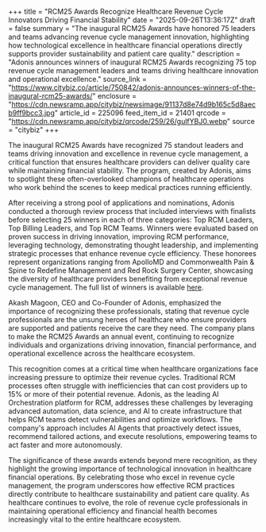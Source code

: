 +++
title = "RCM25 Awards Recognize Healthcare Revenue Cycle Innovators Driving Financial Stability"
date = "2025-09-26T13:36:17Z"
draft = false
summary = "The inaugural RCM25 Awards have honored 75 leaders and teams advancing revenue cycle management innovation, highlighting how technological excellence in healthcare financial operations directly supports provider sustainability and patient care quality."
description = "Adonis announces winners of inaugural RCM25 Awards recognizing 75 top revenue cycle management leaders and teams driving healthcare innovation and operational excellence."
source_link = "https://www.citybiz.co/article/750842/adonis-announces-winners-of-the-inaugural-rcm25-awards/"
enclosure = "https://cdn.newsramp.app/citybiz/newsimage/91137d8e74d9b165c5d8aecb9ff9bcc3.jpg"
article_id = 225096
feed_item_id = 21401
qrcode = "https://cdn.newsramp.app/citybiz/qrcode/259/26/gulfYBJ0.webp"
source = "citybiz"
+++

<p>The inaugural RCM25 Awards have recognized 75 standout leaders and teams driving innovation and excellence in revenue cycle management, a critical function that ensures healthcare providers can deliver quality care while maintaining financial stability. The program, created by Adonis, aims to spotlight these often-overlooked champions of healthcare operations who work behind the scenes to keep medical practices running efficiently.</p><p>After receiving a strong pool of applications and nominations, Adonis conducted a thorough review process that included interviews with finalists before selecting 25 winners in each of three categories: Top RCM Leaders, Top Billing Leaders, and Top RCM Teams. Winners were evaluated based on proven success in driving innovation, improving RCM performance, leveraging technology, demonstrating thought leadership, and implementing strategic processes that enhance revenue cycle efficiency. These honorees represent organizations ranging from ApolloMD and Commonwealth Pain & Spine to Redefine Management and Red Rock Surgery Center, showcasing the diversity of healthcare providers benefiting from exceptional revenue cycle management. The full list of winners is available <a href="https://www.adonis.com/rcm25-winners" rel="nofollow" target="_blank">here</a>.</p><p>Akash Magoon, CEO and Co-Founder of Adonis, emphasized the importance of recognizing these professionals, stating that revenue cycle professionals are the unsung heroes of healthcare who ensure providers are supported and patients receive the care they need. The company plans to make the RCM25 Awards an annual event, continuing to recognize individuals and organizations driving innovation, financial performance, and operational excellence across the healthcare ecosystem.</p><p>This recognition comes at a critical time when healthcare organizations face increasing pressure to optimize their revenue cycles. Traditional RCM processes often struggle with inefficiencies that can cost providers up to 15% or more of their potential revenue. Adonis, as the leading AI Orchestration platform for RCM, addresses these challenges by leveraging advanced automation, data science, and AI to create infrastructure that helps RCM teams detect vulnerabilities and optimize workflows. The company's approach includes AI Agents that proactively detect issues, recommend tailored actions, and execute resolutions, empowering teams to act faster and more autonomously.</p><p>The significance of these awards extends beyond mere recognition, as they highlight the growing importance of technological innovation in healthcare financial operations. By celebrating those who excel in revenue cycle management, the program underscores how effective RCM practices directly contribute to healthcare sustainability and patient care quality. As healthcare continues to evolve, the role of revenue cycle professionals in maintaining operational efficiency and financial health becomes increasingly vital to the entire healthcare ecosystem.</p>